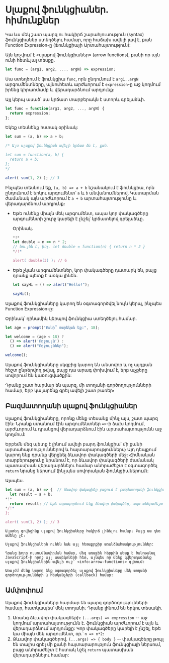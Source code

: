 # Սլաքով ֆունկցիաներ. հիմունքներ

Կա ևս մեկ շատ պարզ ու հակիրճ շարահյուսություն (syntax) ֆունկցիաներ ստեղծելու համար, որը հաճախ ավելի լավ է, քան Function Expression-ը (Ֆունկցիայի Արտահայտություն):

Այն կոչվում է «սլաքով ֆունկցիաներ» (arrow functions), քանի որ այն ունի հետևյալ տեսքը.

```js
let func = (arg1, arg2, ..., argN) => expression;
```

Սա ստեղծում է ֆունկցիա `func`, որն ընդունում է `arg1..argN` արգումենտները, այնուհետև արժևորում է `expression`-ը աջ կողմում իրենց կիրառմամբ և վերադարձնում արդյունք։

Այլ կերպ ասած՝ սա կրճատ տարբերակն է ստորև գրելաձևի.

```js
let func = function(arg1, arg2, ..., argN) {
  return expression;
};
```

Եկեք տեսնենք հստակ օրինակ:

```js run
let sum = (a, b) => a + b;

/* Այս սլաքով ֆունկցիան ավելի կրճատ ձև է, քան․

let sum = function(a, b) {
  return a + b;
};
*/

alert( sum(1, 2) ); // 3
```

Ինչպես տեսնում եք, `(a, b) => a + b` նշանակում է ֆունկցիա, որն ընդունում է երկու արգումենտ՝ `a` և `b` անվանումներով. Կատարման ժամանակ այն արժևորում է `a + b` արտահայտությունը և վերադարձնում արդյունք։

- Եթե ունենք միայն մեկ արգումենտ, ապա կոր փակագծերը արգումենտի շուրջ կարելի է չնշել՝ կրճատելով գրելաձևը․

    Օրինակ.

    ```js run
    *!*
    let double = n => n * 2;
    // նույնն է, ինչ․ let double = function(n) { return n * 2 }
    */!*

    alert( double(3) ); // 6
    ```

- Եթե չկան արգումենտներ, կոր փակագծերը դատարկ են, բայց դրանք պետք է առկա լինեն․

    ```js run
    let sayHi = () => alert("Hello!");

    sayHi();
    ```

Սլաքով ֆունկցիաները կարող են օգտագործվել նույն կերպ, ինչպես Function Expression-ը։

Օրինակ՝ դինամիկ կերպով ֆունկցիա ստեղծելու համար․

```js run
let age = prompt("Քանի՞ տարեկան եք:", 18);

let welcome = (age < 18) ?
  () => alert('Ողջույն') :
  () => alert("Ողջույններ");

welcome();
```

Սլաքով ֆունկցիաները սկզբից կարող են անսովոր և ոչ այդքան հեշտ ընթերվող թվալ, բայց դա արագ փոխվում է, երբ աչքերը սովորում են կառուցվածքին:

Դրանք շատ հարմար են պարզ, մի տողանի գործողությունների համար, երբ կալարենք գրել ավելի շատ բառեր։

## Բազմատողանի սլաքով ֆունկցիաներ

Սլաքով ֆունկցիաները, որոնք մենք տեսանք մինչ այս, շատ պարզ էին։ Նրանք ստանում էին արգումենտներ `=>`-ի ձախ կողմում, արժևորում և դրանցով վերադարձնում էին արտահայտությունն աջ կողմում:

Երբեմն մեզ պետք է լինում ավելի բարդ ֆունկցիա՝ մի քանի արտահայտություններով և հայտարարություններվ։ Այդ դեպքում կարող ենք դրանք վերցնել ձևավոր փակագծերի մեջ: Հիմնական տարբերությունը նրանում է, որ ձևավոր փակագծերի ժամանակ պատասխան վերադարձնելու համար անհրաժեշտ է օգտագործել `return` նրանց ներսում (ինչպես սովորական ֆունկցիաներում)։

Այսպես․

```js run
let sum = (a, b) => {  // ձևավոր փակագիծը բացում է բազմատողանի ֆունկցիան
  let result = a + b;
*!*
  return result; // եթե օգտագործում ենք ձևավոր փակագծեր, ապա անհրաժեշտ է հստակ նշել "return"
*/!*
};

alert( sum(1, 2) ); // 3
```

```smart header="Սպասվում է ավելին"
Այստեղ գովեցինք սլաքով ֆունկցիաները հակիրճ լինելու համար։ Բայց սա դեռ ամենը չէ։

Սլաքով ֆունկցիաներն ունեն նաև այլ հետաքրքիր առանձնահատկություններ:

Դրանց խորը ուսումնասիրման համար, մեզ առաջին հերթին պետք է ծանոթանալ JavaScript-ի որոշ այլ ասպեկտների հետ, այնպես որ մենք կվերադառնանք սլաքով ֆունկցիաներին ավելի ուշ՝ <info:arrow-functions> գլխում:

Առայժմ մենք կարող ենք օգտագործել սլաքով ֆունկցիաները մեկ տողանի գործողությունների և հետկանչերի (callback) համար:
```

## Ամփոփում

Սլաքով ֆունկցիաները հարմար են պարզ գործողությունների համար, հատկապես՝ մեկ տողանի։ Դրանք լինում են երկու տեսակի.

1. Առանց ձևավոր փակագծերի: `(...args) => expression` -- աջ կողմում արտահայտությունն է. ֆունկցիան արժևորում է այն և վերադարձնում արդյունքը: Կոր փակագծերը կարելի է չնշել, եթե կա միայն մեկ արգումենտ, օր․՝ `n => n*2`։
2. Ձևավոր փակագծերով․ `(...args) => { body }` -- փակագծերը թույլ են տալիս գրել մի քանի հայտարարություն ֆունկցիայի ներսում, բայց անհրաժեշտ է հստակ նշել `return` պատասխան վերադարձնելու համար:

